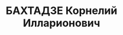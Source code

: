 ---
title: БАХТАДЗЕ Корнелий Илларионович
description: 'Род. в 1885, грузин, член ВКП(б) с 1917.

  Звание: 20.01.1937 - лейтенант ГБ.

  нач. ОМЗ НКВД Грузинской ССР, уволен 21.10.1937.

  Осужден 09.11.1937 Тройкой НКВД.'
---